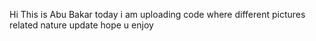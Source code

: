 Hi This is Abu Bakar today i am uploading code where different pictures related nature update hope u enjoy 
